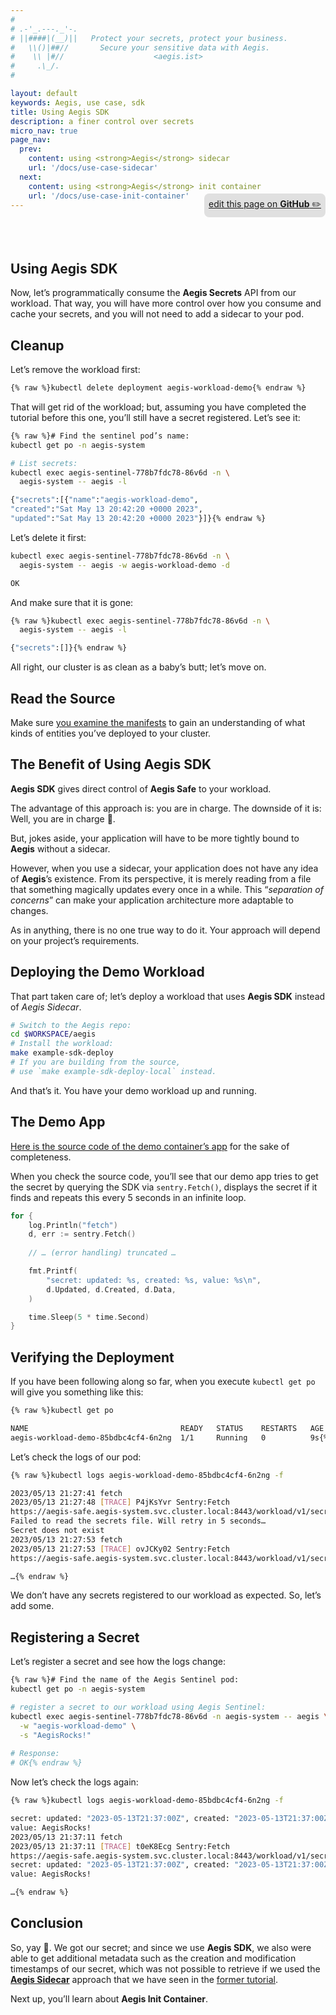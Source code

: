 ```yaml
---
#
# .-'_.---._'-.
# ||####|(__)||   Protect your secrets, protect your business.
#   \\()|##//       Secure your sensitive data with Aegis.
#    \\ |#//                    <aegis.ist>
#     .\_/.
#

layout: default
keywords: Aegis, use case, sdk
title: Using Aegis SDK
description: a finer control over secrets
micro_nav: true
page_nav:
  prev:
    content: using <strong>Aegis</strong> sidecar
    url: '/docs/use-case-sidecar'
  next:
    content: using <strong>Aegis</strong> init container
    url: '/docs/use-case-init-container'
---
```


<p style="text-align:right;position:relative;top:-40px;"
><a href="https://github.com/ShieldWorks/aegis-web/blob/main/docs/use-case-sdk.md" 
style="border-bottom: none;background:#e0e0e0;padding:0.5em;display:inline-block;
border-radius:8px;">
edit this page on <strong>GitHub</strong> ✏️</a></p>

## Using **Aegis SDK**

Now, let’s programmatically consume the **Aegis Secrets** API from our
workload. That way, you will have more control over how you consume and cache
your secrets, and you will not need to add a sidecar to your pod.

## Cleanup

Let’s remove the workload first:

```bash 
{% raw %}kubectl delete deployment aegis-workload-demo{% endraw %}
```

That will get rid of the workload; but, assuming you have completed the tutorial
before this one, you’ll still have a secret registered. Let’s see it:

```bash
{% raw %}# Find the sentinel pod’s name:
kubectl get po -n aegis-system

# List secrets:
kubectl exec aegis-sentinel-778b7fdc78-86v6d -n \
  aegis-system -- aegis -l

{"secrets":[{"name":"aegis-workload-demo",
"created":"Sat May 13 20:42:20 +0000 2023",
"updated":"Sat May 13 20:42:20 +0000 2023"}]}{% endraw %}
```

Let’s delete it first:

```bash 
kubectl exec aegis-sentinel-778b7fdc78-86v6d -n \
  aegis-system -- aegis -w aegis-workload-demo -d

OK
```

And make sure that it is gone:

```bash
{% raw %}kubectl exec aegis-sentinel-778b7fdc78-86v6d -n \
  aegis-system -- aegis -l

{"secrets":[]}{% endraw %}
```

All right, our cluster is as clean as a baby’s butt; let’s move on.

## Read the Source

Make sure [you examine the manifests][workload-yaml] to gain an understanding
of what kinds of entities you’ve deployed to your cluster.

[workload-yaml]: https://github.com/shieldworks/aegis/tree/main/examples/workload-using-sdk/k8s

## The Benefit of Using **Aegis SDK**

**Aegis SDK** gives direct control of **Aegis Safe** to your workload.

The advantage of this approach is: you are in charge.
The downside of it is: Well, you are in charge 🙂.

But, jokes aside, your application will have to be
more tightly bound to **Aegis** without a sidecar.

However, when you use a sidecar, your application does not have any idea of
**Aegis**’s existence. From its perspective, it is merely reading from a file
that something magically updates every once in a while. This
“*separation of concerns*” can make your application architecture more
adaptable to changes.

As in anything, there is no one true way to do it. Your approach will depend
on your project’s requirements.

## Deploying the Demo Workload

That part taken care of; let’s deploy a workload that uses **Aegis SDK** 
instead of *Aegis Sidecar*.

```bash 
# Switch to the Aegis repo:
cd $WORKSPACE/aegis
# Install the workload:
make example-sdk-deploy
# If you are building from the source, 
# use `make example-sdk-deploy-local` instead.
```

And that’s it. You have your demo workload up and running.

## The Demo App

[Here is the source code of the demo container’s app][workload-src] for the
sake of completeness.

[workload-src]: https://github.com/shieldworks/aegis/blob/main/examples/workload-using-sdk/main.go

When you check the source code, you’ll see that our demo app tries to get the 
secret by querying the SDK via `sentry.Fetch()`, displays the secret if it finds
and repeats this every 5 seconds in an infinite loop.

```go 
for {
    log.Println("fetch")
    d, err := sentry.Fetch()
    
    // … (error handling) truncated …

    fmt.Printf(
        "secret: updated: %s, created: %s, value: %s\n",
        d.Updated, d.Created, d.Data,
    )

    time.Sleep(5 * time.Second)
}
```

## Verifying the Deployment

If you have been following along so far, when you execute `kubectl get po` will
give you something like this:

```bash 
{% raw %}kubectl get po

NAME                                  READY   STATUS    RESTARTS   AGE
aegis-workload-demo-85bdbc4cf4-6n2ng  1/1     Running   0          9s{% endraw %}
```

Let’s check the logs of our pod:

```bash 
{% raw %}kubectl logs aegis-workload-demo-85bdbc4cf4-6n2ng -f

2023/05/13 21:27:41 fetch
2023/05/13 21:27:48 [TRACE] P4jKsYvr Sentry:Fetch 
https://aegis-safe.aegis-system.svc.cluster.local:8443/workload/v1/secrets
Failed to read the secrets file. Will retry in 5 seconds…
Secret does not exist
2023/05/13 21:27:53 fetch
2023/05/13 21:27:53 [TRACE] ovJCKy02 Sentry:Fetch 
https://aegis-safe.aegis-system.svc.cluster.local:8443/workload/v1/secrets

…{% endraw %}
```

We don’t have any secrets registered to our workload as expected. So, let’s
add some.

## Registering a Secret

Let’s register a secret and see how the logs change:

```bash 
{% raw %}# Find the name of the Aegis Sentinel pod:
kubectl get po -n aegis-system

# register a secret to our workload using Aegis Sentinel:
kubectl exec aegis-sentinel-778b7fdc78-86v6d -n aegis-system -- aegis \
  -w "aegis-workload-demo" \
  -s "AegisRocks!"
  
# Response: 
# OK{% endraw %}
```

Now let’s check the logs again:

```bash 
{% raw %}kubectl logs aegis-workload-demo-85bdbc4cf4-6n2ng -f

secret: updated: "2023-05-13T21:37:00Z", created: "2023-05-13T21:37:00Z", 
value: AegisRocks!
2023/05/13 21:37:11 fetch
2023/05/13 21:37:11 [TRACE] t0eK8Ecg Sentry:Fetch 
https://aegis-safe.aegis-system.svc.cluster.local:8443/workload/v1/secrets
secret: updated: "2023-05-13T21:37:00Z", created: "2023-05-13T21:37:00Z", 
value: AegisRocks!

…{% endraw %}
```

[demo-sidecar]: /examples/use-case-sidecar

## Conclusion

So, yay 🎉.  We got our secret; and since we use **Aegis SDK**, we also were able
to get additional metadata such as the creation and modification timestamps of
our secret, which was not possible to retrieve if we used the
[**Aegis Sidecar**][demo-sidecar] approach that we have seen in the
[former tutorial][demo-sidecar].

Next up, you’ll learn about **Aegis Init Container**.
